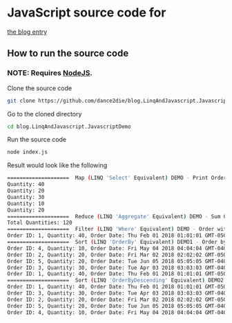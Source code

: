 # JavaScript source code for 
[the blog entry](https://www.slightedgecoder.com/2018/02/24/approximate-equivalent-linq-methods-javascript/)

## How to run the source code
### NOTE: Requires [NodeJS](https://nodejs.org/en/).
Clone the source code

```bash
git clone https://github.com/dance2die/blog.LinqAndJavascript.JavascriptDemo.git
```

Go to the cloned directory
```bash
cd blog.LinqAndJavascript.JavascriptDemo
```

Run the source code
```bash
node index.js
```

Result would look like the following
```bash
====================  Map (LINQ 'Select' Equivalent) DEMO - Print Order Quantities  ====================
Quantity: 40
Quantity: 20
Quantity: 30
Quantity: 10
Quantity: 20
====================  Reduce (LINQ 'Aggregate' Equivalent) DEMO - Sum Quantities  ====================
Total Quantities: 120
====================  Filter (LINQ 'Where' Equivalent) DEMO - Order with Quantity over 30  ====================
Order ID: 1, Quantity: 40, Order Date: Thu Feb 01 2018 01:01:01 GMT-0500 (Eastern Standard Time)
====================  Sort (LINQ 'OrderBy' Equivalent) DEMO1 - Order by Quantities in Ascending Order  ====================
Order ID: 4, Quantity: 10, Order Date: Fri May 04 2018 04:04:04 GMT-0400 (Eastern Daylight Time)
Order ID: 2, Quantity: 20, Order Date: Fri Mar 02 2018 02:02:02 GMT-0500 (Eastern Standard Time)
Order ID: 5, Quantity: 20, Order Date: Tue Jun 05 2018 05:05:05 GMT-0400 (Eastern Daylight Time)
Order ID: 3, Quantity: 30, Order Date: Tue Apr 03 2018 03:03:03 GMT-0400 (Eastern Daylight Time)
Order ID: 1, Quantity: 40, Order Date: Thu Feb 01 2018 01:01:01 GMT-0500 (Eastern Standard Time)
====================  Sort (LINQ 'OrderByDescending' Equivalent) DEMO2 - Order by Quantities in Descending Order  ====================
Order ID: 1, Quantity: 40, Order Date: Thu Feb 01 2018 01:01:01 GMT-0500 (Eastern Standard Time)
Order ID: 3, Quantity: 30, Order Date: Tue Apr 03 2018 03:03:03 GMT-0400 (Eastern Daylight Time)
Order ID: 2, Quantity: 20, Order Date: Fri Mar 02 2018 02:02:02 GMT-0500 (Eastern Standard Time)
Order ID: 5, Quantity: 20, Order Date: Tue Jun 05 2018 05:05:05 GMT-0400 (Eastern Daylight Time)
Order ID: 4, Quantity: 10, Order Date: Fri May 04 2018 04:04:04 GMT-0400 (Eastern Daylight Time)
```
